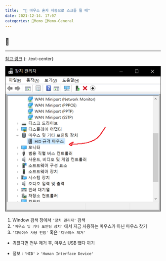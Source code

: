 ```yaml
---
title:  "🥑 마우스 혼자 자동으로 스크롤 될 때"
date: 2021-12-14. 17:07
categories: 🌳Memo 🥑Memo-General
---
```

## 💎

---

[참고 링크](https://jackfink.blogspot.com/2019/07/window-10.html)
{: .text-center}

![장치 관리자 스크린샷](/assets/img/2021/211214_0001.png)

1. Window 검색 창에서 `'장치 관리자'` 검색
2. `'마우스 및 기타 포인팅 장치'` 에서 지금 사용하는 마우스가 아닌 마우스 찾기
3. `'디바이스 사용 안함'` 혹은 `'디바이스 제거'`

* 귀찮다면 전부 제거 후, 마우스 USB 뺐다 끼기

* 정보 : `'HID'` > `'Human Interface Device'`
